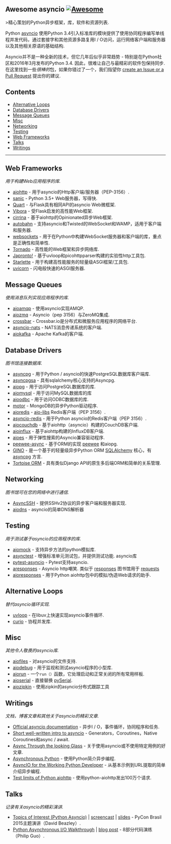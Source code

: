 ## Awesome asyncio [![Awesome](https://cdn.rawgit.com/sindresorhus/awesome/d7305f38d29fed78fa85652e3a63e154dd8e8829/media/badge.svg)](https://github.com/sindresorhus/awesome)

&gt;精心策划的Python异步框架，库，软件和资源列表.

Python [asyncio](https://docs.python.org/3/library/asyncio.html) 使用Python 3.4引入标准库的模块提供了使用协同程序编写单线程并发代码，通过套接字和其他资源多路复用I / O访问，运行网络客户端和服务器以及其他相关原语的基础结构.

Asyncio并不是一种全新的技术，但它几年后似乎非常趋势 - 特别是在Python社区和2016年3月发布的Python 3.4.
因此，很难让自己与最精彩的软件包保持同步.
在这里找到一些*很棒的*包，如果你错过了一个，我们指望你 [create an Issue or a Pull Request](https://github.com/timofurrer/awesome-asyncio/blob/master/CONTRIBUTING.md) 提出你的建议.

## Contents

* [Alternative Loops](#alternative-loops)
* [Database Drivers](#database-drivers)
* [Message Queues](#message-queues)
* [Misc](#misc)
* [Networking](#networking)
* [Testing](#testing)
* [Web Frameworks](#web-frameworks)
* [Talks](#talks)
* [Writings](#writings)


***

## Web Frameworks

*用于构建Web应用程序的库.*

* [aiohttp](https://github.com/KeepSafe/aiohttp) - 用于asyncio的Http客户端/服务器（PEP-3156）.
* [sanic](https://github.com/channelcat/sanic) -  Python 3.5+ Web服务器，写得快.
* [Quart](https://gitlab.com/pgjones/quart) - 与Flask具有相同API的asyncio Web微框架.
* [Vibora](https://github.com/vibora-io/vibora) - 受Flask启发的高性能Web框架.
* [cirrina](https://github.com/neolynx/cirrina) - 基于aiohttp的Opinionated异步Web框架.
* [autobahn](https://github.com/crossbario/autobahn-python) - 支持asyncio和Twisted的WebSocket和WAMP，适用于客户端和服务器.
* [websockets](https://github.com/aaugustin/websockets/) - 用于在Python中构建WebSocket服务器和客户端的库，重点是正确性和简单性.
* [Tornado](http://www.tornadoweb.org/en/stable/) - 高性能的Web框架和异步网络库.
* [Japronto!](https://github.com/squeaky-pl/japronto) - 基于uvloop和picohttpparser构建的实验性http工具包.
* [Starlette](https://github.com/encode/starlette) - 用于构建高性能服务的轻量级ASGI框架/工具包.
* [uvicorn](https://github.com/encode/uvicorn) - 闪电般快速的ASGI服务器.

## Message Queues

*使用消息队列实现应用程序的库.*

* [aioamqp](https://github.com/Polyconseil/aioamqp) - 使用asyncio实现AMQP.
* [aiozmq](https://github.com/aio-libs/aiozmq) -  Asyncio（pep 3156）与ZeroMQ集成.
* [crossbar](https://github.com/crossbario/crossbar) -  Crossbar.io是分布式和微服务应用程序的网络平台.
* [asyncio-nats](https://github.com/nats-io/asyncio-nats) -  NATS消息传递系统的客户端.
* [aiokafka](https://github.com/aio-libs/aiokafka) -  Apache Kafka的客户端.

## Database Drivers

*图书馆连接数据库.*

* [asyncpg](https://github.com/MagicStack/asyncpg) - 用于Python / asyncio的快速PostgreSQL数据库客户端库.
* [asyncpgsa](https://github.com/CanopyTax/asyncpgsa) - 具有sqlalchemy核心支持的Asyncpg.
* [aiopg](https://github.com/aio-libs/aiopg/) - 用于访问PostgreSQL数据库的库.
* [aiomysql](https://github.com/aio-libs/aiomysql) - 用于访问MySQL数据库的库
* [aioodbc](https://github.com/aio-libs/aioodbc) - 用于访问ODBC数据库的库.
* [motor](https://github.com/mongodb/motor) -  MongoDB的异步Python驱动程序.
* [aioredis](https://github.com/aio-libs/aioredis) - [aio-libs](https://github.com/aio-libs) Redis客户端（PEP 3156）.
* [asyncio-redis](https://github.com/jonathanslenders/asyncio-redis) - 用于Python asyncio的Redis客户端（PEP 3156）.
* [aiocouchdb](https://github.com/aio-libs/aiocouchdb) - 基于aiohttp（asyncio）构建的CouchDB客户端.
* [aioinflux](https://github.com/plugaai/aioinflux) - 基于aiohttp构建的InfluxDB客户端.
* [aioes](https://github.com/aio-libs/aioes) - 用于弹性搜索的Asyncio兼容驱动程序.
* [peewee-async](https://github.com/05bit/peewee-async) - 基于ORM的实现 [peewee](https://github.com/coleifer/peewee) 和aiopg.
* [GINO](https://github.com/fantix/gino) - 是一个基于的轻量级异步Python ORM [SQLAlchemy](https://www.sqlalchemy.org/) 核心，有 [asyncpg](https://github.com/MagicStack/asyncpg) 方言.
* [Tortoise ORM](https://github.com/tortoise/tortoise-orm) - 具有类似Django API的原生多后端ORM和简单的关系管理.

## Networking

*图书馆可在您的网络中进行通信.*

* [AsyncSSH](https://github.com/ronf/asyncssh) - 提供SSHv2协议的异步客户端和服务器实现.
* [aiodns](https://github.com/saghul/aiodns) -  asyncio的简单DNS解析器

## Testing

*用于测试基于asyncio的应用程序的库.*

* [aiomock](https://github.com/nhumrich/aiomock/) - 支持异步方法的python模拟库.
* [asynctest](https://github.com/Martiusweb/asynctest/)   - 增强标准单元测试包，并提供测试功能.  asyncio库
* [pytest-asyncio](https://github.com/pytest-dev/pytest-asyncio) -  Pytest支持asyncio.
* [aresponses](https://github.com/CircleUp/aresponses)   -  Asyncio http嘲笑.  类似于 [responses](https://github.com/getsentry/responses) 图书馆用于 [requests](https://github.com/requests/requests)
* [aioresponses](https://github.com/pnuckowski/aioresponses) - 用于Python aiohttp包中的模拟/伪造Web请求的助手.

## Alternative Loops

*替代asyncio循环实现.*

* [uvloop](https://github.com/MagicStack/uvloop) - 在libuv上快速实现asyncio事件循环.
* [curio](https://github.com/dabeaz/curio) - 协程并发库.

## Misc

*其他令人敬畏的asyncio库.*

* [aiofiles](https://github.com/Tinche/aiofiles/) - 对asyncio的文件支持.
* [aiodebug](https://github.com/qntln/aiodebug) - 用于监视和测试asyncio程序的小型库.
* [aiorun](https://github.com/cjrh/aiorun) - 一个`run（）`函数，它处理启动和正常关闭的所有常用样板.
* [aioserial](https://github.com/changyuheng/aioserial) - 直接替换 [pySerial](https://github.com/pyserial/pyserial).
* [aiozipkin](https://github.com/aio-libs/aiozipkin) - 使用zipkin的asyncio分布式跟踪工具

## Writings

*文档，博客文章和其他关于asyncio的精彩文章.*

* [Official asyncio documentation](https://docs.python.org/3/library/asyncio.html) - 异步I / O，事件循环，协同程序和任务.
* [Short well-written intro to asyncio](http://masnun.com/2015/11/13/python-generators-coroutines-native-coroutines-and-async-await.html) -  Generators，Coroutines，Native Coroutines和async / await.
* [Async Through the looking Glass](https://hackernoon.com/async-through-the-looking-glass-d69a0a88b661) - 关于使用asyncio或不使用特定用例的好文章.
* [Asynchronous Python](https://hackernoon.com/asynchronous-python-45df84b82434) - 使用Python简介异步编程.
* [AsyncIO for the Working Python Developer](https://hackernoon.com/asyncio-for-the-working-python-developer-5c468e6e2e8e) - 从基本示例到URL提取的简单介绍异步编程.
* [Test limits of Python aiohttp](https://pawelmhm.github.io/asyncio/python/aiohttp/2016/04/22/asyncio-aiohttp.html) - 使用python-aiohttp发出100万个请求.

## Talks

*记录有关asyncio的精彩演讲.*

* [Topics of Interest (Python Asyncio)](https://youtu.be/ZzfHjytDceU) | [screencast](https://youtu.be/lYe8W04ERnY) | [slides](https://speakerdeck.com/dabeaz/topics-of-interest-async) -  PyCon Brasil 2015主题演讲（David Beazley）.
* [Python Asynchronous I/O Walkthrough](https://www.youtube.com/playlist?list=PLpEcQSRWP2IjVRlTUptdD05kG-UkJynQT) | [blog post](http://pgbovine.net/python-async-io-walkthrough.htm) -  8部分代码演练（Philip Guo）.
